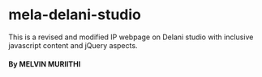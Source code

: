 # mela-delani-studio
This is a revised and modified IP webpage on Delani studio with inclusive javascript content and jQuery aspects.
#### By **MELVIN MURIITHI**
